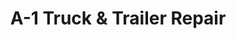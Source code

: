 ---
title: "A-1 Truck & Trailer Repair"
url: /saint-paul/a-1-truck-and-trailer-repair/
shop: shop
---